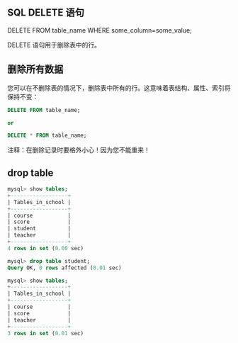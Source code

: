 ## SQL DELETE 语句
DELETE FROM table_name
WHERE some_column=some_value;

DELETE 语句用于删除表中的行。

## 删除所有数据
您可以在不删除表的情况下，删除表中所有的行。这意味着表结构、属性、索引将保持不变：
```sql
DELETE FROM table_name;

or

DELETE * FROM table_name;
```

注释：在删除记录时要格外小心！因为您不能重来！

## drop table
```sql
mysql> show tables;
+------------------+
| Tables_in_school |
+------------------+
| course           |
| score            |
| student          |
| teacher          |
+------------------+
4 rows in set (0.00 sec)

mysql> drop table student;
Query OK, 0 rows affected (0.01 sec)

mysql> show tables;
+------------------+
| Tables_in_school |
+------------------+
| course           |
| score            |
| teacher          |
+------------------+
3 rows in set (0.01 sec)
```
